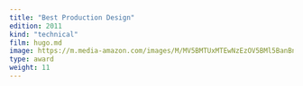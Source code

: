 ```yaml
---
title: "Best Production Design"
edition: 2011
kind: "technical"
film: hugo.md
image: https://m.media-amazon.com/images/M/MV5BMTUxMTEwNzEzOV5BMl5BanBnXkFtZTcwMzQxNTMwNw@@._V1_FMjpg_UX1024_.jpg
type: award
weight: 11
---
```

